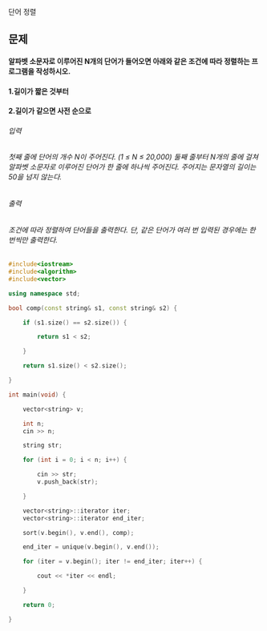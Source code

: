 단어 정렬
## 문제
#### 알파벳 소문자로 이루어진 N개의 단어가 들어오면 아래와 같은 조건에 따라 정렬하는 프로그램을 작성하시오.
#### 1.길이가 짧은 것부터
#### 2.길이가 같으면 사전 순으로
###### 입력
###### 첫째 줄에 단어의 개수 N이 주어진다. (1 ≤ N ≤ 20,000) 둘째 줄부터 N개의 줄에 걸쳐 알파벳 소문자로 이루어진 단어가 한 줄에 하나씩 주어진다. 주어지는 문자열의 길이는 50을 넘지 않는다.
###### 출력
###### 조건에 따라 정렬하여 단어들을 출력한다. 단, 같은 단어가 여러 번 입력된 경우에는 한 번씩만 출력한다.

```c++
#include<iostream>
#include<algorithm>
#include<vector>

using namespace std;

bool comp(const string& s1, const string& s2) {

    if (s1.size() == s2.size()) {

        return s1 < s2;

    }

    return s1.size() < s2.size();

}

int main(void) {

    vector<string> v;

    int n;
    cin >> n;

    string str;

    for (int i = 0; i < n; i++) {

        cin >> str;
        v.push_back(str);

    }

    vector<string>::iterator iter;
    vector<string>::iterator end_iter;

    sort(v.begin(), v.end(), comp);

    end_iter = unique(v.begin(), v.end());

    for (iter = v.begin(); iter != end_iter; iter++) {

        cout << *iter << endl;

    }

    return 0;

}
```
